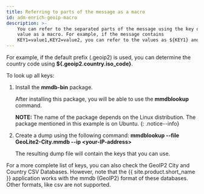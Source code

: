 ```yaml
---
title: Referring to parts of the message as a macro
id: adm-enrich-geoip-macro
description: >-
    You can refer to the separated parts of the message using the key of the
    value as a macro. For example, if the message contains
    KEY1=value1,KEY2=value2, you can refer to the values as ${KEY1} and ${KEY2}.
---
```


For example, if the default prefix (.geoip2) is used, you can determine
the country code using **${.geoip2.country.iso\_code}**.

To look up all keys:

1. Install the **mmdb-bin** package.

    After installing this package, you will be able to use the
    **mmdblookup** command.

    **NOTE:** The name of the package depends on the Linux distribution. The
    package mentioned in this example is on Ubuntu.
    {: .notice--info}

2. Create a dump using the following command: **mmdblookup \--file
    GeoLite2-City.mmdb \--ip \<your-IP-address\>**

    The resulting dump file will contain the keys that you can use.

For a more complete list of keys, you can also check the 
GeoIP2 City and Country CSV Databases.
However, note that the {{ site.product.short_name }} application works with the mmdb
(GeoIP2) format of these databases. Other formats, like csv are not
supported.
